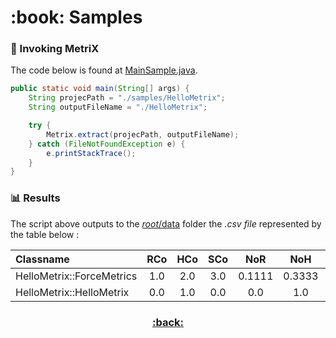 <h1 name="metrix-samples">:book: Samples</h1>

### :crystal_ball: Invoking MetriX
The code below is found at [MainSample.java](MainSample.java).  
```java
public static void main(String[] args) {
	String projecPath = "./samples/HelloMetrix";
	String outputFileName = "./HelloMetrix";

	try {
		Metrix.extract(projecPath, outputFileName);
	} catch (FileNotFoundException e) {
		e.printStackTrace();
	}
}
```

### :bar_chart: Results
The script above outputs to the [*root*/data](https://github.com/FlavioFS/MetriX/tree/master/data) folder the *.csv file* represented by the table below :


| Classname | RCo | HCo | SCo | NoR | NoH | NoS | NoGH | NoEH | RoTLoC | RoCLoC | RoFLoC | HDoS | EHMU |
| :------- | :-----: | :-----: | :-----: | :-----: | :-----: | :-----: | :-----: | :-----: | :-----: | :-----: | :-----: | :-----: | :-----: |
| HelloMetrix::ForceMetrics | 1.0 | 2.0 | 3.0 | 0.1111 | 0.3333 | 0.3333 | 2.0 | 2.0 | 0.359 | 0.1282 | 0.1026 | 0.8 | 1.0 |
| HelloMetrix::HelloMetrix  | 0.0 | 1.0 | 0.0 | 0.0 | 1.0 | 0.0 | 1.0 | 1.0 | 0.3333 | 0.1667 | 0.0 | 0.0 | 1.0 |


<h3 align="center"><a href="https://github.com/FlavioFS/MetriX/#metrix-home">:back:</a></div>
